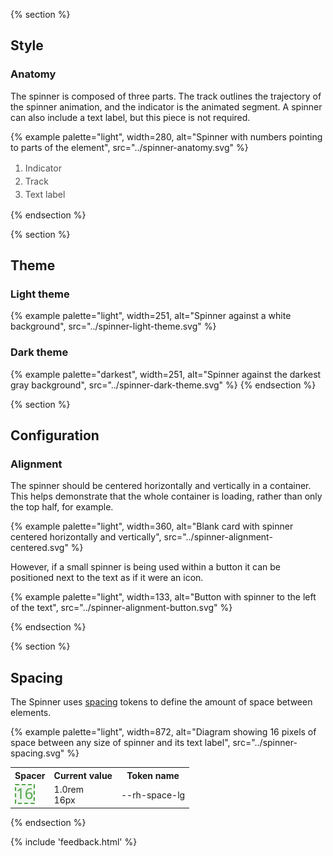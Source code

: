 {% section %}
## Style

### Anatomy

The spinner is composed of three parts. The track outlines the trajectory of the spinner animation, and the indicator is the animated segment. A spinner can also include a text label, but this piece is not required.

{% example palette="light",
           width=280,
           alt="Spinner with numbers pointing to parts of the element",
           src="../spinner-anatomy.svg" %}

<ol style="font-size: var(--rh-font-size-body-text-sm, 0.875rem); 
    color: var(--rh-color-text-secondary-on-light, #4d4d4d); 
    line-height: var(--rh-line-height-body-text, 1.5);">
        <li>Indicator</li>
        <li>Track</li>
        <li>Text label</li>
</ol>
{% endsection %}

{% section %}
## Theme

### Light theme
{% example palette="light",
           width=251,
           alt="Spinner against a white background",
           src="../spinner-light-theme.svg" %}

### Dark theme
{% example palette="darkest",
           width=251,
           alt="Spinner against the darkest gray background",
           src="../spinner-dark-theme.svg" %}
{% endsection %}

{% section %}
## Configuration

### Alignment

The spinner should be centered horizontally and vertically in a container. This helps demonstrate that the whole container is loading, rather than only the top half, for example.

{% example palette="light",
           width=360,
           alt="Blank card with spinner centered horizontally and vertically",
           src="../spinner-alignment-centered.svg" %}

However, if a small spinner is being used within a button it can be positioned next to the text as if it were an icon.

{% example palette="light",
           width=133,
           alt="Button with spinner to the left of the text",
           src="../spinner-alignment-button.svg" %}

{% endsection %}

{% section %}
## Spacing

The Spinner uses [spacing](/foundations/spacing/) tokens to define the amount of space between elements.

{% example palette="light",
           width=872,
           alt="Diagram showing 16 pixels of space between any size of spinner and its text label",
           src="../spinner-spacing.svg" %}

<table style="width:100%">
    <tr>
        <th>Spacer</th>
        <th>Current value</th>
        <th>Token name</th>
    </tr>
    <tr>
        <td><img src="/assets/spacing/16px-with-number.svg" alt="16 pixel spacer"></td>
        <td>1.0rem<br>16px</td>
        <td>--rh-space-lg</td>
    </tr>
</table>
{% endsection %}

{% include 'feedback.html' %}